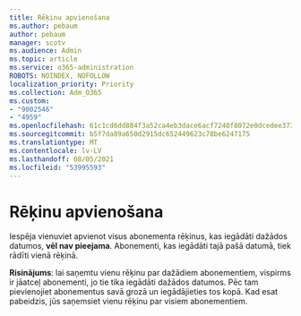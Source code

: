 ```yaml
---
title: Rēķinu apvienošana
ms.author: pebaum
author: pebaum
manager: scotv
ms.audience: Admin
ms.topic: article
ms.service: o365-administration
ROBOTS: NOINDEX, NOFOLLOW
localization_priority: Priority
ms.collection: Adm_O365
ms.custom:
- "9002546"
- "4959"
ms.openlocfilehash: 61c1cd6dd884f3a52ca4eb3dace6acf7240f8072e0dcedee373097129dbfce57
ms.sourcegitcommit: b5f7da89a650d2915dc652449623c78be6247175
ms.translationtype: MT
ms.contentlocale: lv-LV
ms.lasthandoff: 08/05/2021
ms.locfileid: "53995593"
---
```

# <a name="combine-invoices"></a>Rēķinu apvienošana

Iespēja vienuviet apvienot visus abonementa rēķinus, kas iegādāti dažādos datumos, **vēl nav pieejama**. Abonementi, kas iegādāti tajā pašā datumā, tiek rādīti vienā rēķinā.

**Risinājums**: lai saņemtu vienu rēķinu par dažādiem abonementiem, vispirms ir jāatceļ abonementi, jo tie tika iegādāti dažādos datumos. Pēc tam pievienojiet abonementus savā grozā un iegādājieties tos kopā. Kad esat pabeidzis, jūs saņemsiet vienu rēķinu par visiem abonementiem.
